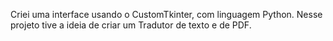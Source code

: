 Criei uma interface usando o CustomTkinter, com linguagem Python. Nesse projeto tive a ideia de criar um Tradutor de texto e de PDF.
